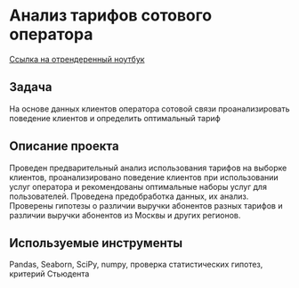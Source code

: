 # Анализ тарифов сотового оператора
[Ссылка на отрендеренный ноутбук](https://nbviewer.org/github/wnttoknow/yandex_practicum_projects/blob/main/%D0%90%D0%BD%D0%B0%D0%BB%D0%B8%D0%B7%20%D1%82%D0%B0%D1%80%D0%B8%D1%84%D0%BE%D0%B2%20%D1%81%D0%BE%D1%82%D0%BE%D0%B2%D0%BE%D0%B3%D0%BE%20%D0%BE%D0%BF%D0%B5%D1%80%D0%B0%D1%82%D0%BE%D1%80%D0%B0/mobile_plans_analytics.ipynb)

## Задача
На основе данных клиентов оператора сотовой связи проанализировать поведение клиентов и определить оптимальный тариф

## Описание проекта
Проведен предварительный анализ использования тарифов на выборке клиентов,
проанализировано поведение клиентов при использовании услуг оператора и
рекомендованы оптимальные наборы услуг для пользователей. Проведена предобработка
данных, их анализ. Проверены гипотезы о различии выручки абонентов разных тарифов и
различии выручки абонентов из Москвы и других регионов.

## Используемые инструменты
Pandas, Seaborn, SciPy, numpy, проверка статистических гипотез, критерий Стьюдента
